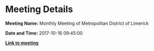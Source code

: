 # Meeting Details

**Meeting Name:** Monthly Meeting of Metropolitan District of Limerick

**Date and Time:** 2017-10-16 09:45:00

**<a href="https://www.limerick.ie/council/whats-on/monthly-meeting-metropolitan-district-limerick-33" target="_blank">Link to meeting</a>**
